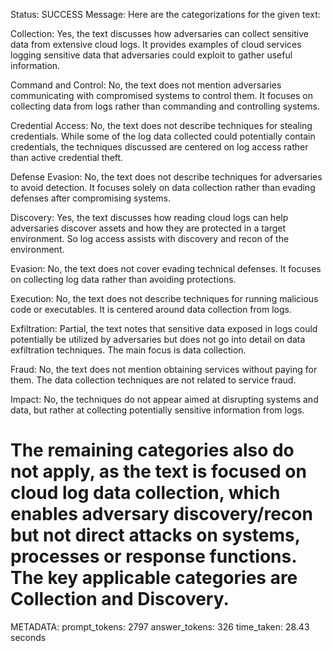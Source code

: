 Status: SUCCESS
Message:  Here are the categorizations for the given text:

Collection: Yes, the text discusses how adversaries can collect sensitive data from extensive cloud logs. It provides examples of cloud services logging sensitive data that adversaries could exploit to gather useful information.

Command and Control: No, the text does not mention adversaries communicating with compromised systems to control them. It focuses on collecting data from logs rather than commanding and controlling systems.

Credential Access: No, the text does not describe techniques for stealing credentials. While some of the log data collected could potentially contain credentials, the techniques discussed are centered on log access rather than active credential theft.

Defense Evasion: No, the text does not describe techniques for adversaries to avoid detection. It focuses solely on data collection rather than evading defenses after compromising systems.

Discovery: Yes, the text discusses how reading cloud logs can help adversaries discover assets and how they are protected in a target environment. So log access assists with discovery and recon of the environment.  

Evasion: No, the text does not cover evading technical defenses. It focuses on collecting log data rather than avoiding protections.

Execution: No, the text does not describe techniques for running malicious code or executables. It is centered around data collection from logs.

Exfiltration: Partial, the text notes that sensitive data exposed in logs could potentially be utilized by adversaries but does not go into detail on data exfiltration techniques. The main focus is data collection.

Fraud: No, the text does not mention obtaining services without paying for them. The data collection techniques are not related to service fraud.

Impact: No, the techniques do not appear aimed at disrupting systems and data, but rather at collecting potentially sensitive information from logs.

The remaining categories also do not apply, as the text is focused on cloud log data collection, which enables adversary discovery/recon but not direct attacks on systems, processes or response functions. The key applicable categories are Collection and Discovery.
================================================================================
METADATA:
prompt_tokens: 2797
answer_tokens: 326
time_taken: 28.43 seconds
